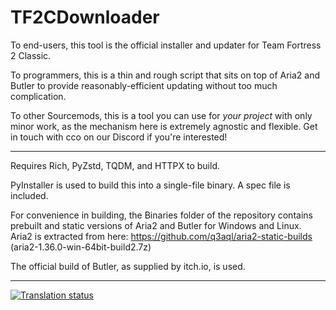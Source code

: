 # TF2CDownloader
To end-users, this tool is the official installer and updater for Team Fortress 2 Classic. 

To programmers, this is a thin and rough script that sits on top of Aria2 and Butler to provide reasonably-efficient updating without too much complication.

To other Sourcemods, this is a tool you can use for *your project* with only minor work, as the mechanism here is extremely agnostic and flexible. Get in touch with cco on our Discord if you're interested!

----

Requires Rich, PyZstd, TQDM, and HTTPX to build.

PyInstaller is used to build this into a single-file binary. A spec file is included.

For convenience in building, the Binaries folder of the repository contains prebuilt and static versions of Aria2 and Butler for Windows and Linux. Aria2 is extracted from here: https://github.com/q3aql/aria2-static-builds (aria2-1.36.0-win-64bit-build2.7z)

The official build of Butler, as supplied by itch.io, is used.

----

<a href="https://hosted.weblate.org/engage/tf2cdownloader/">
<img src="https://hosted.weblate.org/widgets/tf2cdownloader/-/287x66-grey.png" alt="Translation status" />
</a>
